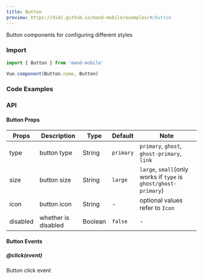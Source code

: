 ```yaml
---
title: Button
preview: https://didi.github.io/mand-mobile/examples/#/button
---
```


Button components for configuring different styles

### Import

```javascript
import { Button } from 'mand-mobile'

Vue.component(Button.name, Button)
```

### Code Examples
<!-- DEMO -->

### API

#### Button Props
|Props | Description | Type | Default | Note |
|----|-----|------|------ |------|
|type|button type|String|`primary`|`primary`, `ghost`, `ghost-primary`, `link`|
|size|button size|String|`large`|`large`, `small`(only works if `type` is `ghost/ghost-primary`)|
|icon|button icon|String|-|optional values refer to `Icon`|
|disabled|whether is disabled|Boolean|`false`|-|

#### Button Events

##### @click(event)
Button click event
